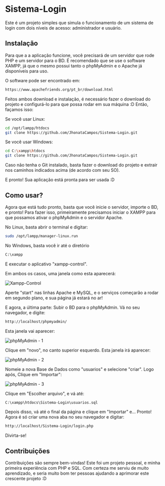 # Sistema-Login

Este é um projeto simples que simula o funcionamento de um sistema de login com dois níveis de acesso: administrador e usuário.

## Instalação

Para que a a aplicação funcione, você precisará de um servidor que rode PHP e um servidor para o BD. É recomendado que se use o software XAMPP, já que o mesmo possui tanto o phpMyAdmin e o Apache já disponíveis para uso.

O software pode ser encontrado em:

```bash
https://www.apachefriends.org/pt_br/download.html
```

Feitos ambos download e instalação, é necessário fazer o download do projeto e configurá-lo para que possa rodar em sua máquina :D
Então, façamos isso:

Se você usar Linux:
```bash
cd /opt/lampp/htdocs
git clone https://github.com/JhonataCampos/Sistema-Login.git
```
Se você usar Windows:
```bash
cd C:\xampp\htdocs
git clone https://github.com/JhonataCampos/Sistema-Login.git
```
Caso não tenha o Git instalado, basta fazer o download do projeto e extrair nos caminhos indicados acima (de acordo com seu SO).

E pronto! Sua aplicação está pronta para ser usada :D

## Como usar?

Agora que está tudo pronto, basta que você inicie o servidor, importe o BD, e pronto!
Para fazer isso, primeiramente precisamos iniciar o XAMPP para que possamos ativar o phpMyAdmin e o servidor Apache.

No Linux, basta abrir o terminal e digitar:

```bash
sudo /opt/lampp/manager-linux.run
```
No Windows, basta você ir até o diretório

```bash
C:\xampp
```
E executar o aplicativo "xampp-control".

Em ambos os casos, uma janela como esta aparecerá:

![Xampp-Control](https://github.com/JhonataCampos/Sistema-Login/readme/blob/master/xampp.JPG)

Aperte "start" nas linhas Apache e MySQL, e o serviços começarão a rodar em segundo plano, e sua página já estará no ar!

E agora, a última parte: Subir o BD para o phpMyAdmin.
Vá no seu navegador, e digite:

```bash
http://localhost/phpmyadmin/
```

Esta janela vai aparecer:

![phpMyAdmin - 1](https://github.com/JhonataCampos/Sistema-Login/readme/blob/master/sql1.JPG)

Clique em "novo", no canto superior esquerdo. Esta janela irá aparecer:

![phpMyAdmin - 2](https://github.com/JhonataCampos/Sistema-Login/readme/blob/master/sql3.JPG)

Nomeie a nova Base de Dados como "usuarios" e selecione "criar". Logo após, Clique em "Importar":

![phpMyAdmin - 3](https://github.com/JhonataCampos/Sistema-Login/readme/blob/master/sql2.JPG)

Clique em "Escolher arquivo", e vá até:

```bash
C:\xampp\htdocs\Sistema-Login\usuarios.sql
```

Depois disso, vá até o final da página e clique em "Importar" e... Pronto! Agora é só criar uma nova aba no seu navegador e digitar:

```bash
http://localhost/Sistema-Login/login.php
```
Divirta-se!

## Contribuições
Contribuições são sempre bem-vindas! Este foi um projeto pessoal, e minha primeira experiência com PHP e SQL. Com certeza me serviu de muito aprendizado, e seria muito bom ter pessoas ajudando a aprimorar este crescente projeto :D
